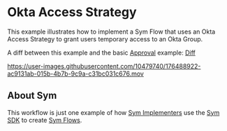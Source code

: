 # Okta Access Strategy
This example illustrates how to implement a Sym Flow that uses an Okta Access Strategy to grant users temporary access to an Okta Group.

A diff between this example and the basic [Approval](../approvals) example: [Diff](https://github.com/symopsio/examples/compare/3fece322d5b7b9c87ad7d15122ce4b8a78c2c4cd...448e697dc0a8d17bf2f019859e774107f215b328)

https://user-images.githubusercontent.com/10479740/176488922-ac9131ab-015b-4b7b-9c9a-c31bc031c676.mov

## About Sym

This workflow is just one example of how [Sym Implementers](https://docs.symops.com/docs/sym-for-implementers) use the [Sym SDK](https://docs.symops.com/docs) to create [Sym Flows](https://docs.symops.com/docs/flows).
